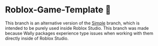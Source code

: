 # Roblox-Game-Template 🚀

This branch is an alternative version of the [Simple](https://github.com/MonzterDev/Roblox-Game-Template/tree/simple) branch, which is intended to be purely used inside Roblox Studio. This branch was made because Wally packages experience type issues when working with them directly inside of Roblox Studio.
